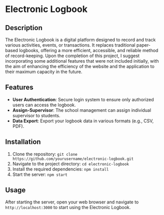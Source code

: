 # Electronic Logbook

## Description
The Electronic Logbook is a digital platform designed to record and track various activities, events, or transactions. It replaces traditional paper-based logbooks, offering a more efficient, accessible, and reliable method of record-keeping.
Upon the completion of this project, I suggest incorporating some additional features that were not included initially, with the aim of enhancing the efficiency of the website and the application to their maximum capacity in the future.

## Features
- **User Authentication**: Secure login system to ensure only authorized users can access the logbook.
- **Assign-Supervisor**: The school management can assign individual supervisor to students.
- **Data Export**: Export your logbook data in various formats (e.g., CSV, PDF).

## Installation
1. Clone the repository: `git clone https://github.com/yourusername/electronic-logbook.git`
2. Navigate to the project directory: `cd electronic-logbook`
3. Install the required dependencies: `npm install`
4. Start the server: `npm start`

## Usage
After starting the server, open your web browser and navigate to `http://localhost:3000` to start using the Electronic Logbook.


